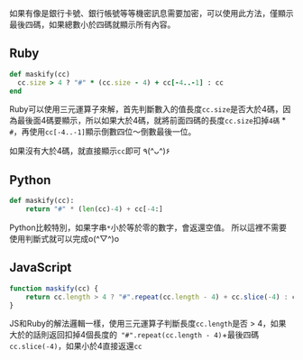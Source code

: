 如果有像是銀行卡號、銀行帳號等等機密訊息需要加密，可以使用此方法，僅顯示最後四碼，如果總數小於四碼就顯示所有內容。

## Ruby
```ruby
def maskify(cc)
  cc.size > 4 ? "#" * (cc.size - 4) + cc[-4..-1] : cc
end
```
Ruby可以使用三元運算子來解，首先判斷數入的值長度`cc.size`是否大於4碼，因為最後面4碼要顯示，所以如果大於4碼，就將前面四碼的長度`cc.size`扣掉`4碼` * `#`，再使用`cc[-4..-1]`顯示倒數四位～倒數最後一位。

如果沒有大於4碼，就直接顯示`cc`即可 ٩(^ᴗ^)۶

## Python
```py
def maskify(cc):
    return "#" * (len(cc)-4) + cc[-4:]
```
Python比較特別，如果字串`*`小於等於零的數字，會返還空值。
所以這裡不需要使用判斷式就可以完成o(^▽^)o

## JavaScript
```js
function maskify(cc) {
    return cc.length > 4 ? "#".repeat(cc.length - 4) + cc.slice(-4) : cc
}
```
JS和Ruby的解法邏輯一樣，使用三元運算子判斷長度`cc.length`是否 > 4，如果大於的話則返回扣掉4個長度的` "#".repeat(cc.length - 4)`+最後四碼`cc.slice(-4)`，如果小於4直接返還`cc`
